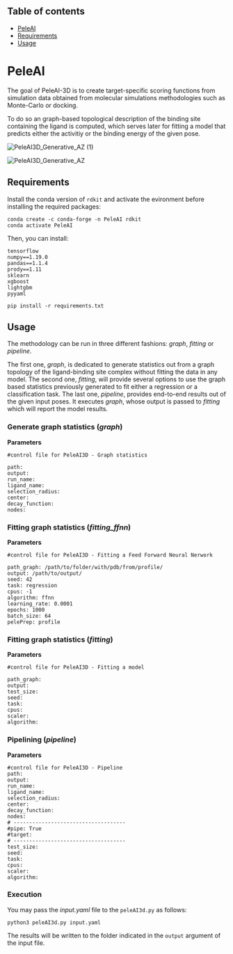 ## Table of contents
* [PeleAI](#PeleAI)
* [Requirements](##Requirements)
* [Usage](#Usage)

# PeleAI

The goal of PeleAI-3D is to create target-specific scoring functions from simulation data obtained from molecular simulations methodologies such as Monte-Carlo or docking.

To do so an graph-based topological description of the binding site containing the ligand is computed, which serves later for fitting a model that predicts either the activitiy or the binding energy of the given pose. 

![PeleAI3D_Generative_AZ (1)](https://user-images.githubusercontent.com/48655676/113339746-3c54cf80-932b-11eb-8bd7-b05cf3f092b6.png)

![PeleAI3D_Generative_AZ](https://user-images.githubusercontent.com/48655676/113339912-7a51f380-932b-11eb-9d24-f6566a554cba.png)

## Requirements

Install the conda version of ```rdkit``` and activate the evironment before installing the required packages:

```
conda create -c conda-forge -n PeleAI rdkit
conda activate PeleAI
```
Then, you can install:

```
tensorflow
numpy==1.19.0
pandas==1.1.4
prody==1.11
sklearn
xgboost
lightgbm
pyyaml
```

`pip install -r requirements.txt`

## Usage

The methodology can be run in three different fashions: _graph_, _fitting_ or _pipeline_. 

The first one, _graph_, is dedicated to generate statistics out from a graph topology of the ligand-binding site complex without fitting the data in any model. The second one, _fitting_, will provide several options to use the graph based statistics previously generated to fit either a regression or a classification task.
The last one, _pipeline_, provides end-to-end results out of the given input poses. It executes _graph_, whose output is passed to _fitting_ which will report the model results.

### Generate graph statistics (_graph_)

**Parameters**

```
#control file for PeleAI3D - Graph statistics

path: 
output: 
run_name: 
ligand_name: 
selection_radius: 
center: 
decay_function:
nodes: 
``` 

### Fitting graph statistics (_fitting_ffnn_)

**Parameters**

```
#control file for PeleAI3D - Fitting a Feed Forward Neural Nerwork

path_graph: /path/to/folder/with/pdb/from/profile/
output: /path/to/output/
seed: 42
task: regression
cpus: -1
algorithm: ffnn
learning_rate: 0.0001
epochs: 1000
batch_size: 64
pelePrep: profile
``` 

### Fitting graph statistics (_fitting_)

**Parameters**

```
#control file for PeleAI3D - Fitting a model

path_graph: 
output: 
test_size:
seed: 
task: 
cpus: 
scaler: 
algorithm: 
``` 

### Pipelining (_pipeline_)

**Parameters**

```
#control file for PeleAI3D - Pipeline
path: 
output: 
run_name: 
ligand_name: 
selection_radius: 
center: 
decay_function:
nodes: 
# ------------------------------------
#pipe: True
#target: 
# ------------------------------------
test_size: 
seed: 
task: 
cpus: 
scaler: 
algorithm: 
``` 

### Execution

You may pass the _input.yaml_ file to the ```peleAI3d.py``` as follows:

```
python3 peleAI3d.py input.yaml
```

The results will be written to the folder indicated in the ```output``` argument of the input file.
